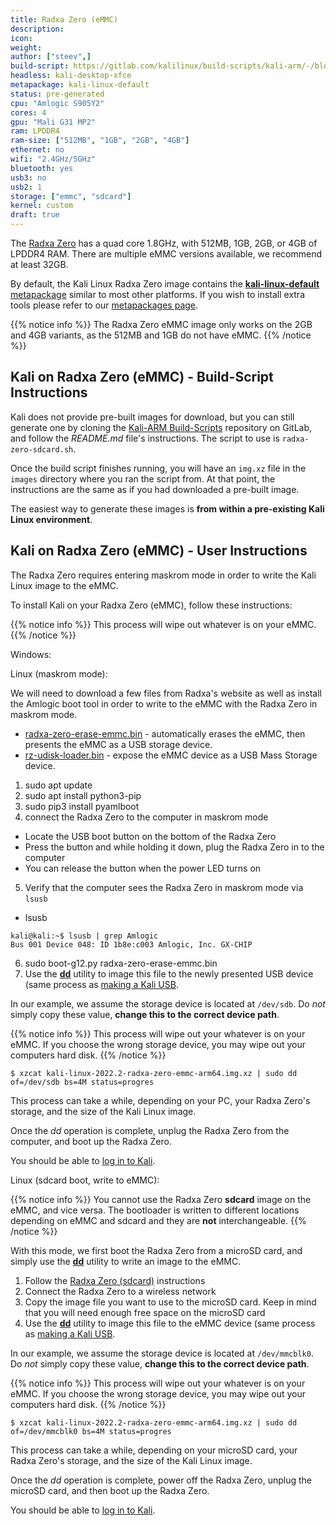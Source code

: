 ```yaml
---
title: Radxa Zero (eMMC)
description:
icon:
weight:
author: ["steev",]
build-script: https://gitlab.com/kalilinux/build-scripts/kali-arm/-/blob/master/radxa-zero-sdcard.sh
headless: kali-desktop-xfce
metapackage: kali-linux-default
status: pre-generated
cpu: "Amlogic S905Y2"
cores: 4
gpu: "Mali G31 MP2"
ram: LPDDR4
ram-size: ["512MB", "1GB", "2GB", "4GB"]
ethernet: no
wifi: "2.4GHz/5GHz"
bluetooth: yes
usb3: no
usb2: 1
storage: ["emmc", "sdcard"]
kernel: custom
draft: true
---
```


The [Radxa Zero](https://wiki.radxa.com/Zero) has a quad core 1.8GHz, with 512MB, 1GB, 2GB, or 4GB of LPDDR4 RAM. There are multiple eMMC versions available, we recommend at least 32GB.

By default, the Kali Linux Radxa Zero image contains the [**kali-linux-default** metapackage](/docs/general-use/metapackages/) similar to most other platforms. If you wish to install extra tools please refer to our [metapackages page](/docs/general-use/metapackages/).

{{% notice info %}}
The Radxa Zero eMMC image only works on the 2GB and 4GB variants, as the 512MB and 1GB do not have eMMC.
{{% /notice %}}

<!-- 2022.2 didn't have an image, 2022.3 will 
## Kali on Radxa Zero - User Instructions

If you're unfamiliar with the details of [downloading and validating a Kali Linux image](/docs/introduction/download-official-kali-linux-images/), or for [using that image to create a bootable device](/docs/usb/live-usb-install-with-windows/), it's strongly recommended that you refer to the more detailed procedures described in the specific articles on those subjects.

To install a pre-built image of the standard build of Kali Linux on your Raspberry Pi Zero 2 W, follow these instructions:

1. Get a fast microSD card with at least 16GB capacity. Class 10 cards are highly recommended.
2. Download _and validate_ the `Kali Radxa Zero` image from the [downloads](https://www.offensive-security.com/kali-linux-arm-images/) area. The process for validating an image is described in more detail on [Downloading Kali Linux](/docs/introduction/download-official-kali-linux-images/).
3. Use the **[dd](https://packages.debian.org/testing/dd)** utility to image this file to your microSD card (same process as [making a Kali USB](/docs/usb/live-usb-install-with-windows/).

In our example, we assume the storage device is located at `/dev/sdb`. Do _not_ simply copy these value, **change this to the correct drive path**.

{{% notice info %}}
This process will wipe out your microSD card. If you choose the wrong storage device, you may wipe out your computers hard disk.
{{% /notice %}}

```console
$ xzcat kali-linux-2022.3-radxa-zero-emmc-arm64.img.xz | sudo dd of=/dev/sdb bs=4M status=progress
```

This process can take a while, depending on your PC, your microSD card's speed, and the size of the Kali Linux image.

Once the _dd_ operation is complete, boot up the Radxa Zero with the microSD card plugged in.

You should be able to [log in to Kali](/docs/introduction/default-credentials/).

## Kali on Radxa Zero (sdcard) - Image Customization

If you want to customize the Kali Radxa Zero sdcard image, including changes to the [packages](/docs/general-use/metapackages/) being installed, changing the [desktop environment](/docs/general-use/switching-desktop-environments/), increasing or decreasing the image file size or generally being adventurous, check out the [Kali-ARM Build-Scripts](https://gitlab.com/kalilinux/build-scripts/kali-arm) repository on GitLab, and follow the _README.md_ file's instructions. The script to use is `radxa-zero-sdcard.sh`.
-->
## Kali on Radxa Zero (eMMC) - Build-Script Instructions

Kali does not provide pre-built images for download, but you can still generate one by cloning the [Kali-ARM Build-Scripts](https://gitlab.com/kalilinux/build-scripts/kali-arm) repository on GitLab, and follow the _README.md_ file's instructions. The script to use is `radxa-zero-sdcard.sh`.

Once the build script finishes running, you will have an `img.xz` file in the `images` directory where you ran the script from. At that point, the instructions are the same as if you had downloaded a pre-built image.

The easiest way to generate these images is **from within a pre-existing Kali Linux environment**.

## Kali on Radxa Zero (eMMC) - User Instructions

The Radxa Zero requires entering maskrom mode in order to write the Kali Linux image to the eMMC.

To install Kali on your Radxa Zero (eMMC), follow these instructions:

{{% notice info %}}
This process will wipe out whatever is on your eMMC.
{{% /notice %}}

Windows:

<!-- TODO: Do installation in Windows and document it -->

Linux (maskrom mode):

We will need to download a few files from Radxa's website as well as install the Amlogic boot tool in order to write to the eMMC with the Radxa Zero in maskrom mode.

 - [radxa-zero-erase-emmc.bin](https://dl.radxa.com/zero/images/loader/radxa-zero-erase-emmc.bin) - automatically erases the eMMC, then presents the eMMC as a USB storage device.
 - [rz-udisk-loader.bin](https://dl.radxa.com/zero/images/loader/rz-udisk-loader.bin) - expose the eMMC device as a USB Mass Storage device.

1. sudo apt update
2. sudo apt install python3-pip
3. sudo pip3 install pyamlboot
4. connect the Radxa Zero to the computer in maskrom mode
  - Locate the USB boot button on the bottom of the Radxa Zero
  - Press the button and while holding it down, plug the Radxa Zero in to the computer
  - You can release the button when the power LED turns on
5. Verify that the computer sees the Radxa Zero in maskrom mode via `lsusb`
  - lsusb
```console
kali@kali:~$ lsusb | grep Amlogic
Bus 001 Device 048: ID 1b8e:c003 Amlogic, Inc. GX-CHIP
```
6. sudo boot-g12.py radxa-zero-erase-emmc.bin
7. Use the **[dd](https://packages.debian.org/testing/dd)** utility to image this file to the newly presented USB device (same process as [making a Kali USB](/docs/usb/live-usb-install-with-windows/).


In our example, we assume the storage device is located at `/dev/sdb`. Do _not_ simply copy these value, **change this to the correct device path**.

{{% notice info %}}
This process will wipe out your whatever is on your eMMC. If you choose the wrong storage device, you may wipe out your computers hard disk.
{{% /notice %}}

```console
$ xzcat kali-linux-2022.2-radxa-zero-emmc-arm64.img.xz | sudo dd of=/dev/sdb bs=4M status=progres
```

This process can take a while, depending on your PC, your Radxa Zero's storage, and the size of the Kali Linux image.

Once the _dd_ operation is complete, unplug the Radxa Zero from the computer, and boot up the Radxa Zero.

You should be able to [log in to Kali](/docs/introduction/default-credentials/).

Linux (sdcard boot, write to eMMC):

{{% notice info %}}
You cannot use the Radxa Zero **sdcard** image on the eMMC, and vice versa.  The bootloader is written to different locations depending on eMMC and sdcard and they are **not** interchangeable.
{{% /notice %}}

With this mode, we first boot the Radxa Zero from a microSD card, and simply use the **[dd](https://packages.debian.org/testing/dd)** utility to write an image to the eMMC.

1. Follow the [Radxa Zero (sdcard)](/docs/arm/radxa-zero-sdcard/) instructions
2. Connect the Radxa Zero to a wireless network
3. Copy the image file you want to use to the microSD card.  Keep in mind that you will need enough free space on the microSD card
4. Use the **[dd](https://packages.debian.org/testing/dd)** utility to image this file to the eMMC device (same process as [making a Kali USB](/docs/usb/live-usb-install-with-windows/).


In our example, we assume the storage device is located at `/dev/mmcblk0`. Do _not_ simply copy these value, **change this to the correct device path**.

{{% notice info %}}
This process will wipe out your whatever is on your eMMC. If you choose the wrong storage device, you may wipe out your computers hard disk.
{{% /notice %}}

```console
$ xzcat kali-linux-2022.2-radxa-zero-emmc-arm64.img.xz | sudo dd of=/dev/mmcblk0 bs=4M status=progres
```

This process can take a while, depending on your microSD card, your Radxa Zero's storage, and the size of the Kali Linux image.

Once the _dd_ operation is complete, power off the Radxa Zero, unplug the microSD card, and then boot up the Radxa Zero.

You should be able to [log in to Kali](/docs/introduction/default-credentials/).
